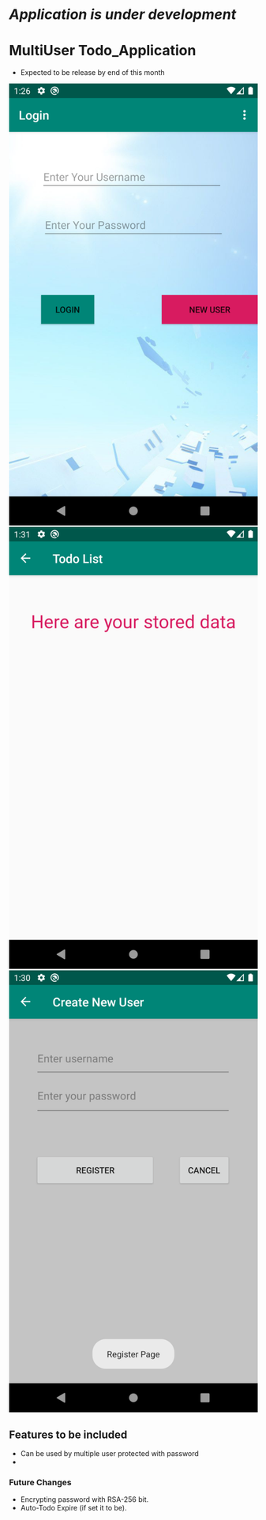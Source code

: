 # *Application is under development*

# MultiUser Todo_Application

* Expected to be release by end of this month

![Preview Application](/Screenshot_1580759784.png)
![Preview Application](/Screenshot_1580760064.png)
![Preview Application](/Screenshot_1580760051.png)

## Features to be included

* Can be used by multiple user protected with password
* 
 
### Future Changes

* Encrypting password with RSA-256 bit.
* Auto-Todo Expire (if set it to be).
